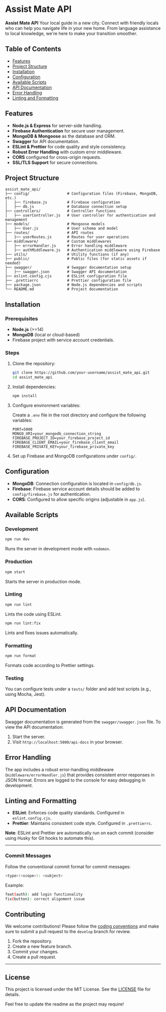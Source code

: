# Assist Mate API

**Assist Mate API**
Your local guide in a new city. Connect with friendly locals who can help you navigate life in your new home. From language assistance to local knowledge, we're here to make your transition smoother.

## Table of Contents

- [Features](#features)
- [Project Structure](#project-structure)
- [Installation](#installation)
- [Configuration](#configuration)
- [Available Scripts](#available-scripts)
- [API Documentation](#api-documentation)
- [Error Handling](#error-handling)
- [Linting and Formatting](#linting-and-formatting)

## Features

- **Node.js & Express** for server-side handling.
- **Firebase Authentication** for secure user management.
- **MongoDB & Mongoose** as the database and ORM.
- **Swagger** for API documentation.
- **ESLint & Prettier** for code quality and style consistency.
- **Robust Error Handling** with custom error middleware.
- **CORS** configured for cross-origin requests.
- **SSL/TLS Support** for secure connections.

## Project Structure

```plaintext
assist_mate_api/
├── config/                 # Configuration files (Firebase, MongoDB, etc.)
│   ├── firebase.js         # Firebase configuration
│   ├── db.js               # Database connection setup
├── controllers/            # Controller functions
│   ├── userController.js   # User controller for authentication and management
├── models/                 # Mongoose models
│   ├── User.js             # User schema and model
├── routes/                 # API routes
│   ├── userRoutes.js       # Routes for user operations
├── middleware/             # Custom middlewares
│   ├── errorHandler.js     # Error handling middleware
│   ├── authMiddleware.js   # Authentication middleware using Firebase
├── utils/                  # Utility functions (if any)
├── public/                 # Public files (for static assets if needed)
├── swagger/                # Swagger documentation setup
│   ├── swagger.json        # Swagger API documentation
├── eslint.config.cjs       # ESLint configuration file
├── .prettierrc             # Prettier configuration file
├── package.json            # Node.js dependencies and scripts
└── README.md               # Project documentation
```

## Installation

### Prerequisites

- **Node.js** (>=14)
- **MongoDB** (local or cloud-based)
- Firebase project with service account credentials.

### Steps

1. Clone the repository:

   ```bash
   git clone https://github.com/your-username/assist_mate_api.git
   cd assist_mate_api
   ```

2. Install dependencies:

   ```bash
   npm install
   ```

3. Configure environment variables:

   Create a `.env` file in the root directory and configure the following variables:

   ```plaintext
   PORT=5000
   MONGO_URI=your_mongodb_connection_string
   FIREBASE_PROJECT_ID=your_firebase_project_id
   FIREBASE_CLIENT_EMAIL=your_firebase_client_email
   FIREBASE_PRIVATE_KEY=your_firebase_private_key
   ```

4. Set up Firebase and MongoDB configurations under `config/`.

## Configuration

- **MongoDB**: Connection configuration is located in `config/db.js`.
- **Firebase**: Firebase service account details should be added to `config/firebase.js` for authentication.
- **CORS**: Configured to allow specific origins (adjustable in `app.js`).

## Available Scripts

### Development

```bash
npm run dev
```

Runs the server in development mode with `nodemon`.

### Production

```bash
npm start
```

Starts the server in production mode.

### Linting

```bash
npm run lint
```

Lints the code using ESLint.

```bash
npm run lint:fix
```

Lints and fixes issues automatically.

### Formatting

```bash
npm run format
```

Formats code according to Prettier settings.

### Testing

You can configure tests under a `tests/` folder and add test scripts (e.g., using Mocha, Jest).

## API Documentation

Swagger documentation is generated from the `swagger/swagger.json` file. To view the API documentation:

1. Start the server.
2. Visit `http://localhost:5000/api-docs` in your browser.

## Error Handling

The app includes a robust error-handling middleware (`middleware/errorHandler.js`) that provides consistent error responses in JSON format. Errors are logged to the console for easy debugging in development.

## Linting and Formatting

- **ESLint**: Enforces code quality standards. Configured in `eslint.config.cjs`.
- **Prettier**: Maintains consistent code style. Configured in `.prettierrc`.

**Note**: ESLint and Prettier are automatically run on each commit (consider using Husky for Git hooks to automate this).

---

### Commit Messages

Follow the conventional commit format for commit messages:

```bash
<type>(<scope>): <subject>
```

Example:

```bash
feat(auth): add login functionality
fix(button): correct alignment issue
```

## Contributing

We welcome contributions! Please follow the [coding conventions](#coding-conventions--style-guide) and make sure to submit a pull request to the `develop` branch for review.

1. Fork the repository.
2. Create a new feature branch.
3. Commit your changes.
4. Create a pull request.

---

## License

This project is licensed under the MIT License. See the [LICENSE](LICENSE) file for details.

Feel free to update the readme as the project may require!
